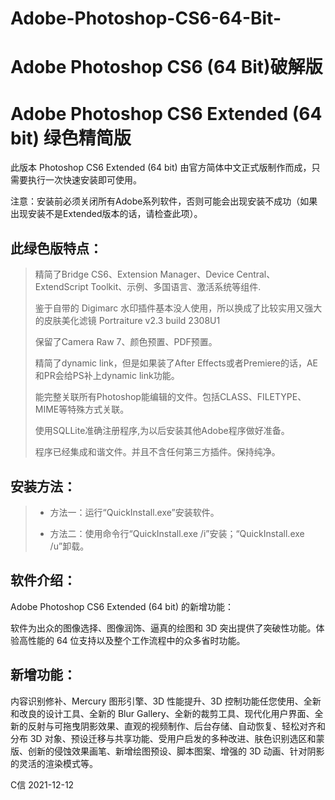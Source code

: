 # Adobe-Photoshop-CS6-64-Bit-
Adobe Photoshop CS6 (64 Bit)破解版  
===

# Adobe Photoshop CS6 Extended (64 bit) 绿色精简版  


此版本 Photoshop CS6 Extended (64 bit) 由官方简体中文正式版制作而成，只需要执行一次快速安装即可使用。

注意：安装前必须关闭所有Adobe系列软件，否则可能会出现安装不成功（如果出现安装不是Extended版本的话，请检查此项）。

## 此绿色版特点：
> 精简了Bridge CS6、Extension Manager、Device Central、ExtendScript Toolkit、示例、多国语言、激活系统等组件.  
> 
> 鉴于自带的 Digimarc 水印插件基本没人使用，所以换成了比较实用又强大的皮肤美化滤镜 Portraiture v2.3 build 2308U1  
> 
> 保留了Camera Raw 7、颜色预置、PDF预置。  
> 
> 精简了dynamic link，但是如果装了After Effects或者Premiere的话，AE和PR会给PS补上dynamic link功能。  
> 
> 能完整关联所有Photoshop能编辑的文件。包括CLASS、FILETYPE、MIME等特殊方式关联。  
> 
> 使用SQLLite准确注册程序,为以后安装其他Adobe程序做好准备。  
> 
> 程序已经集成和谐文件。并且不含任何第三方插件。保持纯净。  
> 

## 安装方法：  

> + 方法一：运行“QuickInstall.exe”安装软件。  
> 
>
> + 方法二：使用命令行“QuickInstall.exe /i”安装；“QuickInstall.exe /u”卸载。  



## 软件介绍：  

Adobe Photoshop CS6 Extended (64 bit) 的新增功能：  

软件为出众的图像选择、图像润饰、逼真的绘图和 3D 突出提供了突破性功能。体验高性能的 64 位支持以及整个工作流程中的众多省时功能。  


## 新增功能：  

内容识别修补、Mercury 图形引擎、3D 性能提升、3D 控制功能任您使用、全新和改良的设计工具、全新的 Blur Gallery、全新的裁剪工具、现代化用户界面、全新的反射与可拖曳阴影效果、直观的视频制作、后台存储、自动恢复、轻松对齐和分布 3D 对象、预设迁移与共享功能、受用户启发的多种改进、肤色识别选区和蒙版、创新的侵蚀效果画笔、新增绘图预设、脚本图案、增强的 3D 动画、针对阴影的灵活的渲染模式等。




C信
2021-12-12
